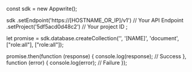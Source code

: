 const sdk = new Appwrite();

sdk
    .setEndpoint('https://[HOSTNAME_OR_IP]/v1') // Your API Endpoint
    .setProject('5df5acd0d48c2') // Your project ID
;

let promise = sdk.database.createCollection('', '[NAME]', 'document', ["role:all"], ["role:all"]);

promise.then(function (response) {
    console.log(response); // Success
}, function (error) {
    console.log(error); // Failure
});